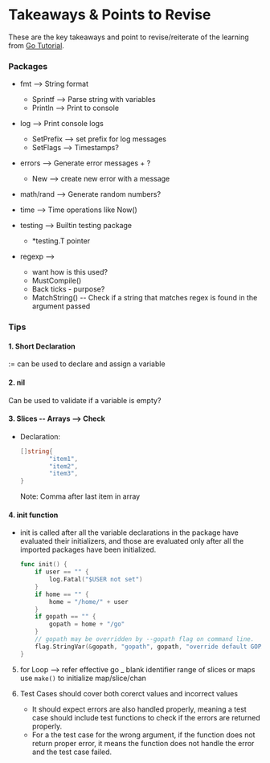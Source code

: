 # Takeaways & Points to Revise
These are the key takeaways and point to revise/reiterate of the learning from [Go Tutorial](https://go.dev/doc/tutorial/).

### Packages
- fmt --> String format
    - Sprintf --> Parse string with variables
    - Println --> Print to console

- log --> Print console logs
    - SetPrefix --> set prefix for log messages
    - SetFlags --> Timestamps?

- errors --> Generate error messages + ?
    - New --> create new error with a message

- math/rand --> Generate random numbers?

- time --> Time operations like Now()

- testing --> Builtin testing package
    - *testing.T pointer

- regexp --> 
    - want how is this used?
    - MustCompile()
    - Back ticks - purpose?
    - MatchString() -- Check if a string that matches regex is found in
      the argument passed

### Tips
#### 1. Short Declaration
:= can be used to declare and assign a variable

#### 2. nil
Can be used to validate if a variable is empty?

#### 3. Slices -- Arrays --> Check
- Declaration:

    ```go
    []string{
            "item1",
            "item2",
            "item3",
    }
    ```

    Note: Comma after last item in array

#### 4. init function
- init is called after all the variable declarations in the package
  have evaluated their initializers, and those are evaluated only
  after all the imported packages have been initialized. 

    ```go
    func init() {
        if user == "" {
            log.Fatal("$USER not set")
        }
        if home == "" {
            home = "/home/" + user
        }
        if gopath == "" {
            gopath = home + "/go"
        }
        // gopath may be overridden by --gopath flag on command line.
        flag.StringVar(&gopath, "gopath", gopath, "override default GOPATH")
    }
    ```

5. for Loop --> refer effective go
_ blank identifier
range of slices or maps
use ```make()``` to initialize map/slice/chan

6. Test Cases should cover both corerct values and incorrect values
    - It should expect errors are also handled properly, meaning a test
        case should include test functions to check if the errors are
        returned properly.
    - For a the test case for the wrong argument, if the function does
        not return proper error, it means the function does not handle the
        error and the test case failed.   